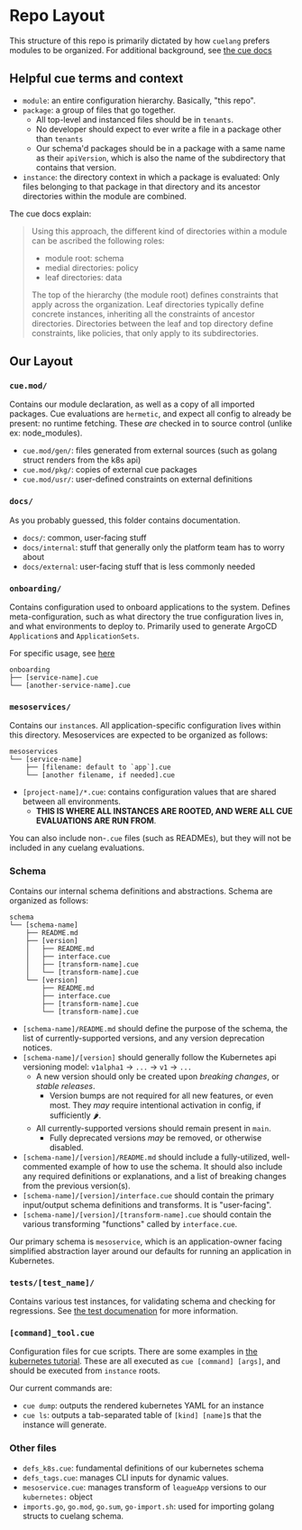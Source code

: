 # Repo Layout

This structure of this repo is primarily dictated by how `cuelang` prefers modules to be organized. For additional background, see [the cue docs](https://cuelang.org/docs/concepts/packages/)

## Helpful cue terms and context

- `module`: an entire configuration hierarchy. Basically, "this repo".
- `package`: a group of files that go together.
  - All top-level and instanced files should be in `tenants`.
  - No developer should expect to ever write a file in a package other than `tenants`
  - Our schema'd packages should be in a package with a same name as their `apiVersion`, which is also the name of the subdirectory that contains that version.
- `instance`: the directory context in which a package is evaluated: Only files belonging to that package in that directory and its ancestor directories within the module are combined.

The cue docs explain:
> Using this approach, the different kind of directories within a module can be ascribed the following roles:
>
> - module root: schema
> - medial directories: policy
> - leaf directories: data
>
> The top of the hierarchy (the module root) defines constraints that apply across the organization. Leaf directories typically define concrete instances, inheriting all the constraints of ancestor directories. Directories between the leaf and top directory define constraints, like policies, that only apply to its subdirectories.

## Our Layout

### `cue.mod/`

Contains our module declaration, as well as a copy of all imported packages. Cue evaluations are `hermetic`, and expect all config to already be present: no runtime fetching. These _are_ checked in to source control (unlike ex: node_modules).
- `cue.mod/gen/`: files generated from external sources (such as golang struct renders from the k8s api)
- `cue.mod/pkg/`: copies of external cue packages
- `cue.mod/usr/`: user-defined constraints on external definitions

### `docs/`

As you probably guessed, this folder contains documentation.
- `docs/`: common, user-facing stuff
- `docs/internal`: stuff that generally only the platform team has to worry about
- `docs/external`: user-facing stuff that is less commonly needed

### `onboarding/`

Contains configuration used to onboard applications to the system. Defines meta-configuration, such as what directory the true configuration lives in, and what environments to deploy to. Primarily used to generate ArgoCD `Application`s and `ApplicationSets`.

For specific usage, see [here](onboarding/README.md)

```
onboarding
├── [service-name].cue
└── [another-service-name].cue
```

### `mesoservices/`

Contains our `instance`s. All application-specific configuration lives within this directory. Mesoservices are expected to be organized as follows:

```
mesoservices
└── [service-name]
    ├── [filename: default to `app`].cue
    └── [another filename, if needed].cue
```

- `[project-name]/*.cue`: contains configuration values that are shared between all environments.
  - **THIS IS WHERE ALL INSTANCES ARE ROOTED, AND WERE ALL CUE EVALUATIONS ARE RUN FROM**.

You can also include non-`.cue` files (such as READMEs), but they will not be included in any cuelang evaluations.

<!-- > Note: if you are deploying an application using helm or kustomize, a similar structure is expected, and evaluations will still be run from `[project-name]/[environment-name]/`. -->

### Schema

Contains our internal schema definitions and abstractions. Schema are organized as follows:

```
schema
└── [schema-name]
    ├── README.md
    ├── [version]
    │   ├── README.md
    │   ├── interface.cue
    │   ├── [transform-name].cue
    │   └── [transform-name].cue
    └── [version]
        ├── README.md
        ├── interface.cue
        ├── [transform-name].cue
        └── [transform-name].cue
```

- `[schema-name]/README.md` should define the purpose of the schema, the list of currently-supported versions, and any version deprecation notices.
- `[schema-name]/[version]` should generally follow the Kubernetes api versioning model: `v1alpha1` -> `...` -> `v1` -> `...`
  - A new version should only be created upon _breaking changes_, or _stable releases_.
    - Version bumps are not required for all new features, or even most. They _may_ require intentional activation in config, if sufficiently 🌶️.
  - All currently-supported versions should remain present in `main`.
    - Fully deprecated versions _may_ be removed, or otherwise disabled.
- `[schema-name]/[version]/README.md` should include a fully-utilized, well-commented example of how to use the schema. It should also include any required definitions or explanations, and a list of breaking changes from the previous version(s).
- `[schema-name]/[version]/interface.cue` should contain the primary input/output schema definitions and transforms. It is "user-facing".
- `[schema-name]/[version]/[transform-name].cue` should contain the various transforming "functions" called by `interface.cue`.

Our primary schema is `mesoservice`, which is an application-owner facing simplified abstraction layer around our defaults for running an application in Kubernetes.

### `tests/[test_name]/`

Contains various test instances, for validating schema and checking for regressions.
See [the test documenation](../tests/README.md) for more information.

### `[command]_tool.cue`

Configuration files for cue scripts. There are some examples in [the kubernetes tutorial](https://github.com/cue-lang/cue/blob/f681271a38ec/doc/tutorial/kubernetes/README.md#define-commands). These are all executed as `cue [command] [args]`, and should be executed from `instance` roots.

Our current commands are:
- `cue dump`: outputs the rendered kubernetes YAML for an instance
- `cue ls`: outputs a tab-separated table of `[kind] [name]`s that the instance will generate.

### Other files

- `defs_k8s.cue`: fundamental definitions of our kubernetes schema
- `defs_tags.cue`: manages CLI inputs for dynamic values.
- `mesoservice.cue`: manages transform of `leagueApp` versions to our `kubernetes:` object
- `imports.go`, `go.mod`, `go.sum`, `go-import.sh`: used for importing golang structs to cuelang schema.
